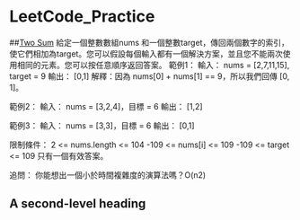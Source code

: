 # LeetCode_Practice
##[Two Sum](https://github.com/Dadanielwu/LeetCode_Practice/blob/main/Two%20Sum)
給定一個整數數組nums 和一個整數target，傳回兩個數字的索引，使它們相加為target。您可以假設每個輸入都有一個解決方案，並且您不能兩次使用相同的元素。您可以按任意順序返回答案。
範例1：
輸入： nums = [2,7,11,15], target = 9
輸出： [0,1]
解釋：因為 nums[0] + nums[1] == 9，所以我們回傳 [0, 1]。

範例2：
輸入： nums = [3,2,4]，目標 = 6
輸出： [1,2]

範例3：
輸入： nums = [3,3]，目標 = 6
輸出： [0,1]

限制條件：
2 <= nums.length <= 104
-109 <= nums[i] <= 109
-109 <= target <= 109
只有一個有效答案。

追問： 你能想出一個小於時間複雜度的演算法嗎？O(n2)

## A second-level heading
